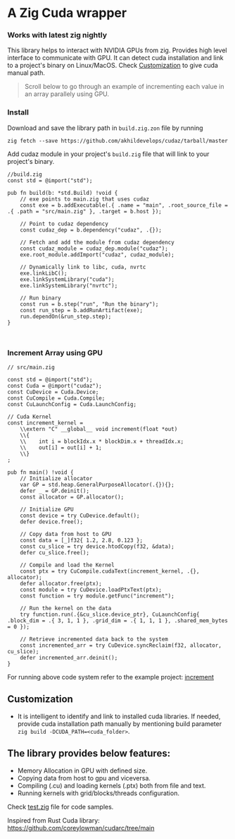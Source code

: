 # A Zig Cuda wrapper
### Works with latest zig nightly
This library helps to interact with NVIDIA GPUs from zig. Provides high level interface to communicate with GPU. It can detect cuda installation and link to a project's binary on Linux/MacOS. Check [Customization](https://github.com/akhildevelops/cudaz/tree/main#Customization) to give cuda manual path.

>Scroll below to go through an example of incrementing each value in an array parallely using GPU.

### Install

Download and save the library path in `build.zig.zon` file by running

`zig fetch --save https://github.com/akhildevelops/cudaz/tarball/master`

Add cudaz module in your project's `build.zig` file that will link to your project's binary.
```zig
//build.zig
const std = @import("std");

pub fn build(b: *std.Build) !void {
    // exe points to main.zig that uses cudaz
    const exe = b.addExecutable(.{ .name = "main", .root_source_file = .{ .path = "src/main.zig" }, .target = b.host });

    // Point to cudaz dependency
    const cudaz_dep = b.dependency("cudaz", .{});

    // Fetch and add the module from cudaz dependency
    const cudaz_module = cudaz_dep.module("cudaz");
    exe.root_module.addImport("cudaz", cudaz_module);

    // Dynamically link to libc, cuda, nvrtc
    exe.linkLibC();
    exe.linkSystemLibrary("cuda");
    exe.linkSystemLibrary("nvrtc");

    // Run binary
    const run = b.step("run", "Run the binary");
    const run_step = b.addRunArtifact(exe);
    run.dependOn(&run_step.step);
}



```

### Increment Array using GPU
```zig
// src/main.zig

const std = @import("std");
const Cuda = @import("cudaz");
const CuDevice = Cuda.Device;
const CuCompile = Cuda.Compile;
const CuLaunchConfig = Cuda.LaunchConfig;

// Cuda Kernel
const increment_kernel =
    \\extern "C" __global__ void increment(float *out)
    \\{
    \\    int i = blockIdx.x * blockDim.x + threadIdx.x;
    \\    out[i] = out[i] + 1;
    \\}
;

pub fn main() !void {
    // Initialize allocator
    var GP = std.heap.GeneralPurposeAllocator(.{}){};
    defer _ = GP.deinit();
    const allocator = GP.allocator();

    // Initialize GPU
    const device = try CuDevice.default();
    defer device.free();

    // Copy data from host to GPU
    const data = [_]f32{ 1.2, 2.8, 0.123 };
    const cu_slice = try device.htodCopy(f32, &data);
    defer cu_slice.free();

    // Compile and load the Kernel
    const ptx = try CuCompile.cudaText(increment_kernel, .{}, allocator);
    defer allocator.free(ptx);
    const module = try CuDevice.loadPtxText(ptx);
    const function = try module.getFunc("increment");

    // Run the kernel on the data
    try function.run(.{&cu_slice.device_ptr}, CuLaunchConfig{ .block_dim = .{ 3, 1, 1 }, .grid_dim = .{ 1, 1, 1 }, .shared_mem_bytes = 0 });

    // Retrieve incremented data back to the system
    const incremented_arr = try CuDevice.syncReclaim(f32, allocator, cu_slice);
    defer incremented_arr.deinit();
}
```
For running above code system refer to the example project: [increment](./example/increment)

## Customization
- It is intelligent to identify and link to installed cuda libraries. If needed, provide cuda installation path manually by mentioning build parameter `zig build -DCUDA_PATH=<cuda_folder>`.


## The library provides below features:
- Memory Allocation in GPU with defined size.
- Copying data from host to gpu and viceversa.
- Compiling (.cu) and loading kernels (.ptx) both from file and text.
- Running kernels with grid/blocks/threads configuration.

Check [test.zig](./test.zig) file for code samples.

Inspired from Rust Cuda library: https://github.com/coreylowman/cudarc/tree/main